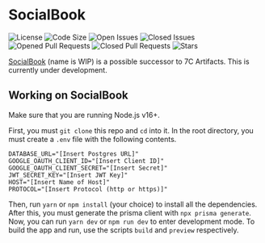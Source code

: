 # SocialBook
![License](https://img.shields.io/github/license/megagames-me/social-book) ![Code Size](https://img.shields.io/github/languages/code-size/megagames-me/social-book?style=flat) ![Open Issues](https://img.shields.io/github/issues/megagames-me/social-book) ![Closed Issues](https://img.shields.io/github/issues-closed/megagames-me/social-book) ![Opened Pull Requests](https://img.shields.io/github/issues-pr/megagames-me/social-book) ![Closed Pull Requests](https://img.shields.io/github/issues-pr-closed/megagames-me/social-book) ![Stars](https://img.shields.io/github/stars/megagames-me/social-book?style=social)

[SocialBook](https://sas-social-book.herokuapp.com/) (name is WIP) is a possible successor to 7C Artifacts. This is currently under development.

## Working on SocialBook

Make sure that you are running Node.js v16+.

First, you must `git clone` this repo and `cd` into it. In the root directory, you must create a `.env` file with the following contents. 
```.env
DATABASE_URL="[Insert Postgres URL]"
GOOGLE_OAUTH_CLIENT_ID="[Insert Client ID]"
GOOGLE_OAUTH_CLIENT_SECRET="[Insert Secret]"
JWT_SECRET_KEY="[Insert JWT Key]"
HOST="[Insert Name of Host]"
PROTOCOL="[Insert Protocol (http or https)]"
```
Then, run `yarn` or `npm install` (your choice) to install all the dependencies. After this, you must generate the prisma client with `npx prisma generate`. Now, you can run `yarn dev` or `npm run dev` to enter development mode. To build the app and run, use the scripts `build` and `preview` respectively.
